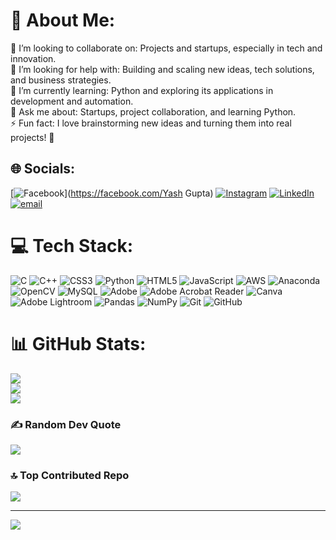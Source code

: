 # 💫 About Me:
👯 I’m looking to collaborate on: Projects and startups, especially in tech and innovation.<br>🤝 I’m looking for help with: Building and scaling new ideas, tech solutions, and business strategies.<br>🌱 I’m currently learning: Python and exploring its applications in development and automation.<br>💬 Ask me about: Startups, project collaboration, and learning Python.<br>⚡ Fun fact: I love brainstorming new ideas and turning them into real projects! 🚀


## 🌐 Socials:
[![Facebook](https://img.shields.io/badge/Facebook-%231877F2.svg?logo=Facebook&logoColor=white)](https://facebook.com/Yash Gupta) [![Instagram](https://img.shields.io/badge/Instagram-%23E4405F.svg?logo=Instagram&logoColor=white)](https://instagram.com/yashgupta_57) [![LinkedIn](https://img.shields.io/badge/LinkedIn-%230077B5.svg?logo=linkedin&logoColor=white)](https://linkedin.com/in/yashgupta57) [![email](https://img.shields.io/badge/Email-D14836?logo=gmail&logoColor=white)](mailto:yashgupta1508kg@gmail.com) 

# 💻 Tech Stack:
![C](https://img.shields.io/badge/c-%2300599C.svg?style=for-the-badge&logo=c&logoColor=white) ![C++](https://img.shields.io/badge/c++-%2300599C.svg?style=for-the-badge&logo=c%2B%2B&logoColor=white) ![CSS3](https://img.shields.io/badge/css3-%231572B6.svg?style=for-the-badge&logo=css3&logoColor=white) ![Python](https://img.shields.io/badge/python-3670A0?style=for-the-badge&logo=python&logoColor=ffdd54) ![HTML5](https://img.shields.io/badge/html5-%23E34F26.svg?style=for-the-badge&logo=html5&logoColor=white) ![JavaScript](https://img.shields.io/badge/javascript-%23323330.svg?style=for-the-badge&logo=javascript&logoColor=%23F7DF1E) ![AWS](https://img.shields.io/badge/AWS-%23FF9900.svg?style=for-the-badge&logo=amazon-aws&logoColor=white) ![Anaconda](https://img.shields.io/badge/Anaconda-%2344A833.svg?style=for-the-badge&logo=anaconda&logoColor=white) ![OpenCV](https://img.shields.io/badge/opencv-%23white.svg?style=for-the-badge&logo=opencv&logoColor=white) ![MySQL](https://img.shields.io/badge/mysql-4479A1.svg?style=for-the-badge&logo=mysql&logoColor=white) ![Adobe](https://img.shields.io/badge/adobe-%23FF0000.svg?style=for-the-badge&logo=adobe&logoColor=white) ![Adobe Acrobat Reader](https://img.shields.io/badge/Adobe%20Acrobat%20Reader-EC1C24.svg?style=for-the-badge&logo=Adobe%20Acrobat%20Reader&logoColor=white) ![Canva](https://img.shields.io/badge/Canva-%2300C4CC.svg?style=for-the-badge&logo=Canva&logoColor=white) ![Adobe Lightroom](https://img.shields.io/badge/Adobe%20Lightroom-31A8FF.svg?style=for-the-badge&logo=Adobe%20Lightroom&logoColor=white) ![Pandas](https://img.shields.io/badge/pandas-%23150458.svg?style=for-the-badge&logo=pandas&logoColor=white) ![NumPy](https://img.shields.io/badge/numpy-%23013243.svg?style=for-the-badge&logo=numpy&logoColor=white) ![Git](https://img.shields.io/badge/git-%23F05033.svg?style=for-the-badge&logo=git&logoColor=white) ![GitHub](https://img.shields.io/badge/github-%23121011.svg?style=for-the-badge&logo=github&logoColor=white)
# 📊 GitHub Stats:
![](https://github-readme-stats.vercel.app/api?username=yashgupta75&theme=dark&hide_border=true&include_all_commits=false&count_private=false)<br/>
![](https://github-readme-streak-stats.herokuapp.com/?user=yashgupta75&theme=dark&hide_border=true)<br/>
![](https://github-readme-stats.vercel.app/api/top-langs/?username=yashgupta75&theme=dark&hide_border=true&include_all_commits=false&count_private=false&layout=compact)

### ✍️ Random Dev Quote
![](https://quotes-github-readme.vercel.app/api?type=horizontal&theme=radical)

### 🔝 Top Contributed Repo
![](https://github-contributor-stats.vercel.app/api?username=yashgupta75&limit=5&theme=dark&combine_all_yearly_contributions=true)

---
[![](https://visitcount.itsvg.in/api?id=yashgupta75&icon=0&color=0)](https://visitcount.itsvg.in)

<!-- Proudly created with GPRM ( https://gprm.itsvg.in ) -->
